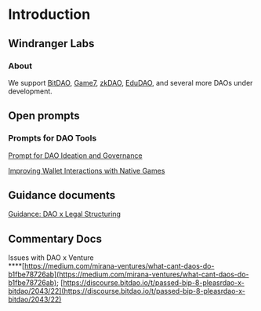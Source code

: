 # Introduction

## Windranger Labs

### About

We support [BitDAO](https://www.bitdao.io/), [Game7](https://game7.io/), [zkDAO](https://zkdao.io/), [EduDAO](https://edudao.io/), and several more DAOs under development.

## Open prompts

### Prompts for DAO Tools

[Prompt for DAO Ideation and Governance](prompts/list-of-prompts/prompt-for-dao-ideation-and-governance.md#prompt)

[Improving Wallet Interactions with Native Games](prompts/list-of-prompts/improving-wallet-interactions-with-native-games.md#prompt)

## Guidance documents

[Guidance: DAO x Legal Structuring](guidance-documents/dao-x-legal-structuring.md)

## Commentary Docs

Issues with DAO x Venture\
\*\*\*\*[https://medium.com/mirana-ventures/what-cant-daos-do-b1fbe78726ab](https://medium.com/mirana-ventures/what-cant-daos-do-b1fbe78726ab); [https://discourse.bitdao.io/t/passed-bip-8-pleasrdao-x-bitdao/2043/22](https://discourse.bitdao.io/t/passed-bip-8-pleasrdao-x-bitdao/2043/22)

